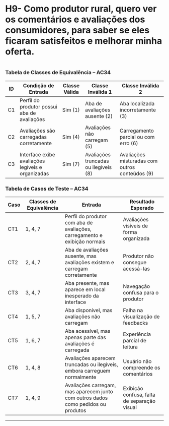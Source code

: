 # H9- Como produtor rural, quero ver os comentários e avaliações dos consumidores, para saber se eles ficaram satisfeitos e melhorar minha oferta.
# 
### Tabela de Classes de Equivalência – AC34

| ID  | Condição de Entrada                                   | Classe Válida                     | Classe Inválida 1                                        | Classe Inválida 2                                 |
|-----|--------------------------------------------------------|------------------------------------|-----------------------------------------------------------|---------------------------------------------------|
| C1  | Perfil do produtor possui aba de avaliações           | Sim (1)                            | Aba de avaliações ausente (2)                             | Aba localizada incorretamente (3)                 |
| C2  | Avaliações são carregadas corretamente                | Sim (4)                            | Avaliações não carregam (5)                               | Carregamento parcial ou com erro (6)              |
| C3  | Interface exibe avaliações legíveis e organizadas     | Sim (7)                            | Avaliações truncadas ou ilegíveis (8)                     | Avaliações misturadas com outros conteúdos (9)     |

### Tabela de Casos de Teste – AC34

| Caso | Classes de Equivalência | Entrada                                                                                     | Resultado Esperado |
|------|--------------------------|---------------------------------------------------------------------------------------------|--------------------|
| CT1  | 1, 4, 7                 | Perfil do produtor com aba de avaliações, carregamento e exibição normais                   | Avaliações visíveis de forma organizada |
| CT2  | 2, 4, 7                 | Aba de avaliações ausente, mas avaliações existem e carregam corretamente                   | Produtor não consegue acessá-las |
| CT3  | 3, 4, 7                 | Aba presente, mas aparece em local inesperado da interface                                  | Navegação confusa para o produtor |
| CT4  | 1, 5, 7                 | Aba disponível, mas avaliações não carregam                                                 | Falha na visualização de feedbacks |
| CT5  | 1, 6, 7                 | Aba acessível, mas apenas parte das avaliações é carregada                                  | Experiência parcial de leitura |
| CT6  | 1, 4, 8                 | Avaliações aparecem truncadas ou ilegíveis, embora carreguem normalmente                    | Usuário não compreende os comentários |
| CT7  | 1, 4, 9                 | Avaliações carregam, mas aparecem junto com outros dados como pedidos ou produtos           | Exibição confusa, falta de separação visual |
---
